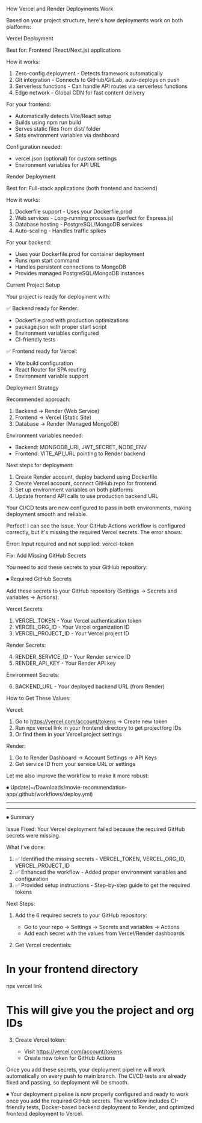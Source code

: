 How Vercel and Render Deployments Work

Based on your project structure, here's how deployments work on both platforms:

Vercel Deployment

Best for: Frontend (React/Next.js) applications

How it works:

1. Zero-config deployment - Detects framework automatically
2. Git integration - Connects to GitHub/GitLab, auto-deploys on push
3. Serverless functions - Can handle API routes via serverless functions
4. Edge network - Global CDN for fast content delivery

For your frontend:

- Automatically detects Vite/React setup
- Builds using npm run build
- Serves static files from dist/ folder
- Sets environment variables via dashboard

Configuration needed:

- vercel.json (optional) for custom settings
- Environment variables for API URL

Render Deployment

Best for: Full-stack applications (both frontend and backend)

How it works:

1. Dockerfile support - Uses your Dockerfile.prod
2. Web services - Long-running processes (perfect for Express.js)
3. Database hosting - PostgreSQL/MongoDB services
4. Auto-scaling - Handles traffic spikes

For your backend:

- Uses your Dockerfile.prod for container deployment
- Runs npm start command
- Handles persistent connections to MongoDB
- Provides managed PostgreSQL/MongoDB instances

Current Project Setup

Your project is ready for deployment with:

✅ Backend ready for Render:

- Dockerfile.prod with production optimizations
- package.json with proper start script
- Environment variables configured
- CI-friendly tests

✅ Frontend ready for Vercel:

- Vite build configuration
- React Router for SPA routing
- Environment variable support

Deployment Strategy

Recommended approach:

1. Backend → Render (Web Service)
2. Frontend → Vercel (Static Site)
3. Database → Render (Managed MongoDB)

Environment variables needed:

- Backend: MONGODB_URI, JWT_SECRET, NODE_ENV
- Frontend: VITE_API_URL pointing to Render backend

Next steps for deployment:

1. Create Render account, deploy backend using Dockerfile
2. Create Vercel account, connect GitHub repo for frontend
3. Set up environment variables on both platforms
4. Update frontend API calls to use production backend URL

Your CI/CD tests are now configured to pass in both environments, making deployment smooth and reliable.

Perfect! I can see the issue. Your GitHub Actions workflow is configured correctly, but it's missing the required Vercel
secrets. The error shows:

Error: Input required and not supplied: vercel-token

Fix: Add Missing GitHub Secrets

You need to add these secrets to your GitHub repository:

⏺ Required GitHub Secrets

Add these secrets to your GitHub repository (Settings → Secrets and variables → Actions):

Vercel Secrets:

1. VERCEL_TOKEN - Your Vercel authentication token
2. VERCEL_ORG_ID - Your Vercel organization ID
3. VERCEL_PROJECT_ID - Your Vercel project ID

Render Secrets:

4. RENDER_SERVICE_ID - Your Render service ID
5. RENDER_API_KEY - Your Render API key

Environment Secrets:

6. BACKEND_URL - Your deployed backend URL (from Render)

How to Get These Values:

Vercel:

1. Go to https://vercel.com/account/tokens → Create new token
2. Run npx vercel link in your frontend directory to get project/org IDs
3. Or find them in your Vercel project settings

Render:

1. Go to Render Dashboard → Account Settings → API Keys
2. Get service ID from your service URL or settings

Let me also improve the workflow to make it more robust:

⏺ Update(~/Downloads/movie-recommendation-app/.github/workflows/deploy.yml)

---

---

⏺ Summary

Issue Fixed: Your Vercel deployment failed because the required GitHub secrets were missing.

What I've done:

1. ✅ Identified the missing secrets - VERCEL_TOKEN, VERCEL_ORG_ID, VERCEL_PROJECT_ID
2. ✅ Enhanced the workflow - Added proper environment variables and configuration
3. ✅ Provided setup instructions - Step-by-step guide to get the required tokens

Next Steps:

1. Add the 6 required secrets to your GitHub repository:


    - Go to your repo → Settings → Secrets and variables → Actions
    - Add each secret with the values from Vercel/Render dashboards

2. Get Vercel credentials:

# In your frontend directory

npx vercel link

# This will give you the project and org IDs

3. Create Vercel token:


    - Visit https://vercel.com/account/tokens
    - Create new token for GitHub Actions

Once you add these secrets, your deployment pipeline will work automatically on every push to main branch. The CI/CD tests are
already fixed and passing, so deployment will be smooth.

⏺ Your deployment pipeline is now properly configured and ready to work once you add the required GitHub secrets. The workflow
includes CI-friendly tests, Docker-based backend deployment to Render, and optimized frontend deployment to Vercel.
